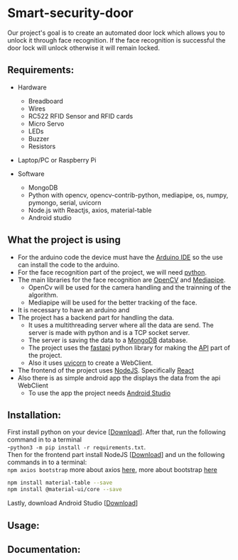 # Smart-security-door
Our project's goal is to create an automated door lock which allows you to unlock it through face recognition. If the face recognition is successful the door lock will unlock otherwise it will remain locked. 

## Requirements:
 - Hardware
   -  Breadboard
   -  Wires
   -  RC522 RFID Sensor and RFID cards
   -  Micro Servo 
   -  LEDs 
   -  Buzzer
   -  Resistors
 
 -  Laptop/PC or Raspberry Pi
 
 - Software
   -  MongoDB
   -  Python with opencv, opencv-contrib-python, mediapipe, os, numpy, pymongo, serial, uvicorn
   -  Node.js with Reactjs, axios,  material-table
   -  Android studio
   
## What the project is using
 - For the arduino code the device must have the <a href="https://www.arduino.cc/en/software">Arduino IDE</a> so the use can install the code to the arduino.
 - For the face recognition part of the project, we will need <a href="https://www.python.org/">python</a>.
 - The main libraries for the face recognition are <a href="https://opencv.org/">OpenCV</a> and <a href="https://google.github.io/mediapipe/">Mediapipe</a>.
   -  OpenCv will be used for the camera handling and the trainning of the algorithm.
   -  Mediapipe will be used for the better tracking of the face.
 - It is necessary to have an arduino and  
 - The project has a backend part for handling the data.
   - It uses a multithreading server where all the data are send. The server is made with python and is a TCP socket server.
   - The server is saving the data to a <a href="https://www.mongodb.com/">MongoDB</a> database.
   - The project uses the <a href="https://fastapi.tiangolo.com/">fastapi</a> python library for making the <a href="https://www.redhat.com/en/topics/api/what-is-a-rest-api#:~:text=A%20REST%20API%20(also%20known,by%20computer%20scientist%20Roy%20Fielding.">API</a> part of the project.
   - Also it uses <a href="https://www.uvicorn.org/">uvicorn</a> to create a WebClient.
 - The frontend of the project uses <a href="https://nodejs.org/">NodeJS</a>. Specifically <a href="https://reactjs.org/">React</a>
 - Also there is as simple android app the displays the data from the api WebClient
   - To use the app the project needs <a href="https://www.mongodb.com/">Android Studio</a>
 
## Installation:

 First install python on your device [<a href="https://www.python.org/downloads/">Download</a>]. After that, run the following command in to a terminal<br />
  -```python3 -m pip install -r requirements.txt```.<br />
 Then for the frontend part install NodeJS [<a href="https://nodejs.org/en/download/">Download</a>] and un the following commands in to a terminal: <br />
   ```npm axios bootstrap``` more about axios <a href="https://www.npmjs.com/package/axios">here</a>, more about bootstrap <a href="https://getbootstrap.com/">here</a><br />
   ```bash 
   npm install material-table --save
   npm install @material-ui/core --save
   ```
 Lastly, download Android Studio [<a href="https://developer.android.com/studio?gclid=Cj0KCQiA9OiPBhCOARIsAI0y71DaIBNJtUiDsKBke08osAMGXi8kei2DlyRLMzUNe1EAWD54G80AkswaAuqrEALw_wcB&gclsrc=aw.ds#downloads">Download</a>]
 

## Usage:

## Documentation:
